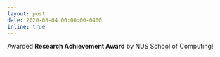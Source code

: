 ```yaml
---
layout: post
date: 2020-08-04 00:00:00-0400
inline: true
---
```


Awarded **Research Achievement Award** by NUS School of Computing!